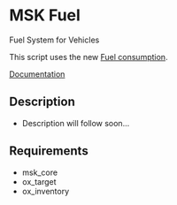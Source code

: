 # MSK Fuel
Fuel System for Vehicles

This script uses the new [Fuel consumption](https://docs.fivem.net/docs/scripting-manual/using-new-game-features/fuel-consumption/).

[Documentation](https://docu.msk-scripts.de/fuel)

## Description
* Description will follow soon...

## Requirements
* msk_core
* ox_target
* ox_inventory